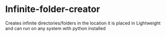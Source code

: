 # Infinite-folder-creator
Creates infinite directories/folders in the location it is placed in
Lightweight and can run on any system with python installed
